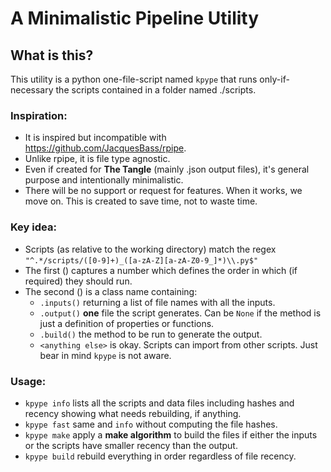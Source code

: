 # A Minimalistic Pipeline Utility

## What is this?

This utility is a python one-file-script named `kpype` that runs only-if-necessary the scripts contained in a folder named ./scripts.

### Inspiration:

  * It is inspired but incompatible with https://github.com/JacquesBass/rpipe.
  * Unlike rpipe, it is file type agnostic.
  * Even if created for **The Tangle** (mainly .json output files), it's general purpose and intentionally minimalistic.
  * There will be no support or request for features. When it works, we move on. This is created to save time, not to waste time.

### Key idea:

  * Scripts (as relative to the working directory) match the regex `"^.*/scripts/([0-9]+)_([a-zA-Z][a-zA-Z0-9_]*)\\.py$"`
  * The first () captures a number which defines the order in which (if required) they should run.
  * The second () is a class name containing:
    * `.inputs()` returning a list of file names with all the inputs.
    * `.output()` **one** file the script generates. Can be `None` if the method is just a definition of properties or functions.
    * `.build()` the method to be run to generate the output.
    * `<anything else>` is okay. Scripts can import from other scripts. Just bear in mind `kpype` is not aware.

### Usage:

  * `kpype info` lists all the scripts and data files including hashes and recency showing what needs rebuilding, if anything.
  * `kpype fast` same and `info` without computing the file hashes.
  * `kpype make` apply a **make algorithm** to build the files if either the inputs or the scripts have smaller recency than the output.
  * `kpype build` rebuild everything in order regardless of file recency.
